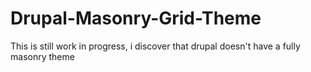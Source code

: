 # Drupal-Masonry-Grid-Theme

This is still work in progress, i discover that drupal doesn't have a fully masonry theme
